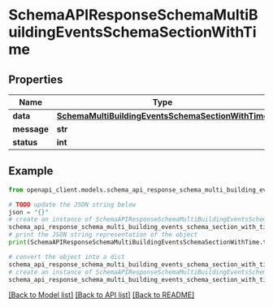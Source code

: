 # SchemaAPIResponseSchemaMultiBuildingEventsSchemaSectionWithTime


## Properties

Name | Type | Description | Notes
------------ | ------------- | ------------- | -------------
**data** | [**SchemaMultiBuildingEventsSchemaSectionWithTime**](SchemaMultiBuildingEventsSchemaSectionWithTime.md) |  | [optional] 
**message** | **str** |  | [optional] 
**status** | **int** |  | [optional] 

## Example

```python
from openapi_client.models.schema_api_response_schema_multi_building_events_schema_section_with_time import SchemaAPIResponseSchemaMultiBuildingEventsSchemaSectionWithTime

# TODO update the JSON string below
json = "{}"
# create an instance of SchemaAPIResponseSchemaMultiBuildingEventsSchemaSectionWithTime from a JSON string
schema_api_response_schema_multi_building_events_schema_section_with_time_instance = SchemaAPIResponseSchemaMultiBuildingEventsSchemaSectionWithTime.from_json(json)
# print the JSON string representation of the object
print(SchemaAPIResponseSchemaMultiBuildingEventsSchemaSectionWithTime.to_json())

# convert the object into a dict
schema_api_response_schema_multi_building_events_schema_section_with_time_dict = schema_api_response_schema_multi_building_events_schema_section_with_time_instance.to_dict()
# create an instance of SchemaAPIResponseSchemaMultiBuildingEventsSchemaSectionWithTime from a dict
schema_api_response_schema_multi_building_events_schema_section_with_time_from_dict = SchemaAPIResponseSchemaMultiBuildingEventsSchemaSectionWithTime.from_dict(schema_api_response_schema_multi_building_events_schema_section_with_time_dict)
```
[[Back to Model list]](../README.md#documentation-for-models) [[Back to API list]](../README.md#documentation-for-api-endpoints) [[Back to README]](../README.md)


